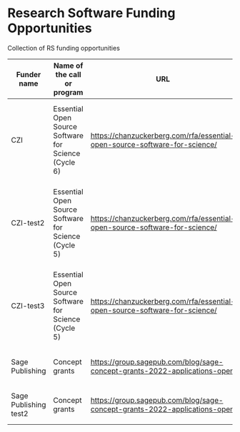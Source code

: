 # Research Software Funding Opportunities
Collection of RS funding opportunities

| Funder name            | 	Name of the call or program                          | 	URL                                                                        | 	Deadline   | 	Eligibility                                                             | 	Keywords       |
| ---------------------- | ----------------------------------------------------- | --------------------------------------------------------------------------- | ----------- | ------------------------------------------------------------------------ | --------------- |
| CZI                    |  Essential Open Source Software for Science (Cycle 6) |  https://chanzuckerberg.com/rfa/essential-open-source-software-for-science/ |  2023-06-30 |  open source software projects that are essential to biomedical research |  Open science   |
| CZI-test2              |  Essential Open Source Software for Science (Cycle 5) |  https://chanzuckerberg.com/rfa/essential-open-source-software-for-science/ |  2022-06-30 |  open source software projects that are essential to biomedical research |  Open science   |
| CZI-test3              |  Essential Open Source Software for Science (Cycle 5) |  https://chanzuckerberg.com/rfa/essential-open-source-software-for-science/ |  2022-06-30 |  open source software projects that are essential to biomedical research |  Open science   |
| Sage Publishing        | Concept grants                                        | https://group.sagepub.com/blog/sage-concept-grants-2022-applications-open   | 22/5/2022   | New tools for social science research                                    | Social sciences |
| Sage Publishing test2  | Concept grants                                        | https://group.sagepub.com/blog/sage-concept-grants-2022-applications-open   | 22/5/2022   | New tools for social science research                                    | Social sciences |
